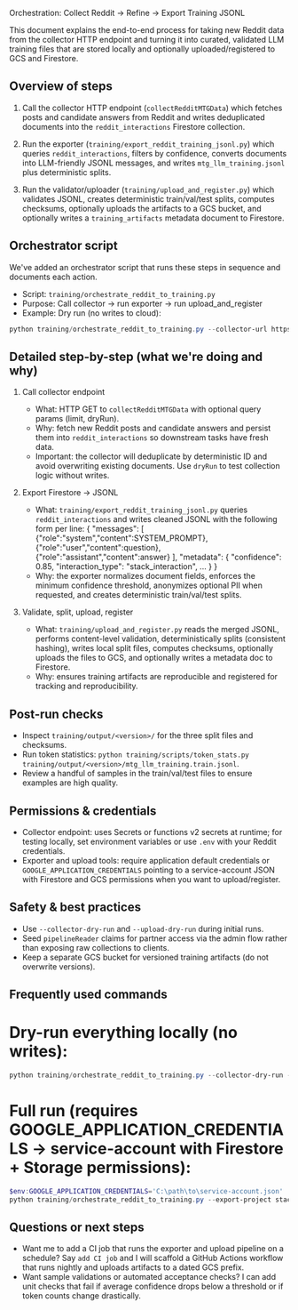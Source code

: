 Orchestration: Collect Reddit -> Refine -> Export Training JSONL

This document explains the end-to-end process for taking new Reddit data from the collector HTTP endpoint and turning it into curated, validated LLM training files that are stored locally and optionally uploaded/registered to GCS and Firestore.

Overview of steps
-----------------
1) Call the collector HTTP endpoint (`collectRedditMTGData`) which fetches posts and candidate answers from Reddit and writes deduplicated documents into the `reddit_interactions` Firestore collection.

2) Run the exporter (`training/export_reddit_training_jsonl.py`) which queries `reddit_interactions`, filters by confidence, converts documents into LLM-friendly JSONL messages, and writes `mtg_llm_training.jsonl` plus deterministic splits.

3) Run the validator/uploader (`training/upload_and_register.py`) which validates JSONL, creates deterministic train/val/test splits, computes checksums, optionally uploads the artifacts to a GCS bucket, and optionally writes a `training_artifacts` metadata document to Firestore.

Orchestrator script
-------------------
We've added an orchestrator script that runs these steps in sequence and documents each action.

- Script: `training/orchestrate_reddit_to_training.py`
- Purpose: Call collector -> run exporter -> run upload_and_register
- Example: Dry run (no writes to cloud):

```powershell
python training/orchestrate_reddit_to_training.py --collector-url https://collectredditmtgdata-xa7cbi5cpq-uc.a.run.app --collector-dry-run --export-project stacksagemtg --min-confidence 0.7 --upload-dry-run
```

Detailed step-by-step (what we're doing and why)
------------------------------------------------
1) Call collector endpoint
   - What: HTTP GET to `collectRedditMTGData` with optional query params (limit, dryRun).
   - Why: fetch new Reddit posts and candidate answers and persist them into `reddit_interactions` so downstream tasks have fresh data.
   - Important: the collector will deduplicate by deterministic ID and avoid overwriting existing documents. Use `dryRun` to test collection logic without writes.

2) Export Firestore -> JSONL
   - What: `training/export_reddit_training_jsonl.py` queries `reddit_interactions` and writes cleaned JSONL with the following form per line:
     {
       "messages": [ {"role":"system","content":SYSTEM_PROMPT}, {"role":"user","content":question}, {"role":"assistant","content":answer} ],
       "metadata": { "confidence": 0.85, "interaction_type": "stack_interaction", ... }
     }
   - Why: the exporter normalizes document fields, enforces the minimum confidence threshold, anonymizes optional PII when requested, and creates deterministic train/val/test splits.

3) Validate, split, upload, register
   - What: `training/upload_and_register.py` reads the merged JSONL, performs content-level validation, deterministically splits (consistent hashing), writes local split files, computes checksums, optionally uploads the files to GCS, and optionally writes a metadata doc to Firestore.
   - Why: ensures training artifacts are reproducible and registered for tracking and reproducibility.

Post-run checks
---------------
- Inspect `training/output/<version>/` for the three split files and checksums.
- Run token statistics: `python training/scripts/token_stats.py training/output/<version>/mtg_llm_training.train.jsonl`.
- Review a handful of samples in the train/val/test files to ensure examples are high quality.

Permissions & credentials
-------------------------
- Collector endpoint: uses Secrets or functions v2 secrets at runtime; for testing locally, set environment variables or use `.env` with your Reddit credentials.
- Exporter and upload tools: require application default credentials or `GOOGLE_APPLICATION_CREDENTIALS` pointing to a service-account JSON with Firestore and GCS permissions when you want to upload/register.

Safety & best practices
-----------------------
- Use `--collector-dry-run` and `--upload-dry-run` during initial runs.
- Seed `pipelineReader` claims for partner access via the admin flow rather than exposing raw collections to clients.
- Keep a separate GCS bucket for versioned training artifacts (do not overwrite versions).

Frequently used commands
------------------------
# Dry-run everything locally (no writes):

```powershell
python training/orchestrate_reddit_to_training.py --collector-dry-run --export-project stacksagemtg --upload-dry-run
```

# Full run (requires GOOGLE_APPLICATION_CREDENTIALS -> service-account with Firestore + Storage permissions):

```powershell
$env:GOOGLE_APPLICATION_CREDENTIALS='C:\path\to\service-account.json'
python training/orchestrate_reddit_to_training.py --export-project stacksagemtg --gcs-bucket my-bucket --gcs-prefix mtg_llm_training/v20250823_1500
```

Questions or next steps
-----------------------
- Want me to add a CI job that runs the exporter and upload pipeline on a schedule? Say `add CI job` and I will scaffold a GitHub Actions workflow that runs nightly and uploads artifacts to a dated GCS prefix.
- Want sample validations or automated acceptance checks? I can add unit checks that fail if average confidence drops below a threshold or if token counts change drastically.

